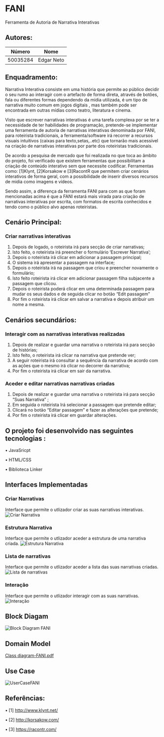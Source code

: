 # FANI
Ferramenta de Autoria de Narrativa Interativas 

## Autores:

| Número | Nome |
|--------|------|
|  50035284  | Edgar Neto |


## Enquadramento:

 
Narrativa Interativa consiste em uma história que permite ao público decidir o seu rumo ao interagir com o artefacto de forma direta, através de botões, fala ou diferentes formas dependendo da mídia utilizada, é um tipo de narrativa muito comum em jogos digitais , mas também pode ser encontrada em outras mídias como teatro, literatura e cinema.

Visto que escrever narrativas interativas é uma tarefa complexa por se ter a necessidade de ter habilidades de programação, pretende-se  implementar uma ferramenta de autoria de narrativas interativas denominada por FANI, para roteirista tradicionais, a ferramenta/software irá recorrer a recursos visuais intuitivos (caixas para texto,setas,..etc) que tornarão mais acessível na criação de narrativas interativas por parte dos roteiristas tradicionais.

De acordo a pesquisa de mercado que foi realizada no que toca ao âmbito do projeto, foi verificado que existem ferramentas que possibilitam a criação de conteúdo interativo sem que necessite codificar. Ferramentas como: [1]Klynt, [2]Korsakow e [3]RacontR que permitem criar cenários interativos de forma geral, com a possibilidade de inserir diversos recursos de midia como imagens e vídeos.

Sendo assim, a diferença da ferramenta FANI para com as que foram mencionadas acima é que a FANI estará mais virada para criação de narrativas interativas por escrita, com formatos  de escrita conhecidos e tendo como o público alvo apenas roteiristas.
 



## Cenário Principal:

### Criar narrativas interativas

1. Depois de logado, o roteirista irá para secção de criar narrativas;
1. Isto feito, o roteirista irá preencher o formulário ‘Escrever Narrativa’;
1. Depois o roteirista irá clicar em adicionar a passagem principal;
1. O sistema irá apresentar a passagem na interface;
1. Depois o roteirista irá  na passagem que criou e preencher novamente o formulário;
1. Isto feito roteirista irá clicar em adicionar passagem filha subjacente a passagem que clicou.
1. Depois o  roteirista poderá  clicar em  uma determinada passagem para mudar os seus dados e de seguida clicar no botão “Edit passagem”
1. Por fim o roteirista irá clicar em salvar a narrativa e depois atribuir um nome a mesma. 

## Cenários secundários:

### Interagir com as narrativas interativas realizadas

1. Depois de realizar e guardar uma narrativa o roteirista irá para secção de histórias;
1. Isto feito, o roteirista irá clicar na narrativa que pretende ver;
1. A seguir roteirista irá consultar a sequência da narrativa de acordo com as ações que o mesmo irá clicar no decorrer da narrativa;
1. Por fim o roteirista irá clicar em sair da narrativa. 

### Aceder e editar narrativas narrativas criadas

1. Depois de realizar e guardar uma narrativa o roteirista irá para secção  “Suas Narrativa” ;
1. Em seguida o roteirista Irá selecionar a passagem que pretende editar;
1. Clicará no botão “Editar passagem” e fazer as alterações que pretende;
1. Por fim o roteirista irá clicar em  guardar alterações.


## O projeto foi desenvolvido nas seguintes tecnologias :

•	JavaSricpt

•	HTML/CSS

•	Biblioteca Linker


## Interfaces Implementadas

### Criar Narrativas
Interface que permite o utlizador criar as suas narrativas interativas.
![Criar Narrativa](https://user-images.githubusercontent.com/55880884/107055021-bacc3f80-67c8-11eb-885c-aa37207804ba.png)

### Estrutura Narrativa
Interface que permite o utlizador aceder a estrutura de uma narrativa criada.
![Estrutura Narrativa](https://user-images.githubusercontent.com/55880884/107055119-df281c00-67c8-11eb-8077-5d6c5fb8d1fb.png)

### Lista de narrativas
Interface que permite o utlizador aceder a lista das suas narrativas criadas.
![Lista de narrativas](https://user-images.githubusercontent.com/55880884/107055277-067ee900-67c9-11eb-8945-3f590961107f.png)

### Interação
Interface que permite o utlizador interagir com as suas narrativas.
![Interação](https://user-images.githubusercontent.com/55880884/107055289-0a127000-67c9-11eb-8fe8-afeb197cdab9.png)


## Block Diagam 
![Block Diagram FANI](https://user-images.githubusercontent.com/55880884/107056796-a12bf780-67ca-11eb-9776-8d1772a10d3c.jpg)

## Domain Model
[Class diagram-FANI.pdf](https://github.com/EdgarNeto10/SustainableProducts/files/5933692/Class.diagram-FANI.pdf)

## Use Case
![UserCaseFANI](https://user-images.githubusercontent.com/55880884/107057225-22838a00-67cb-11eb-8fb2-05dce7cc27da.png)





## Referências:

•	[1] http://www.klynt.net/

•	[2] http://korsakow.com/

•	[3] https://racontr.com/



